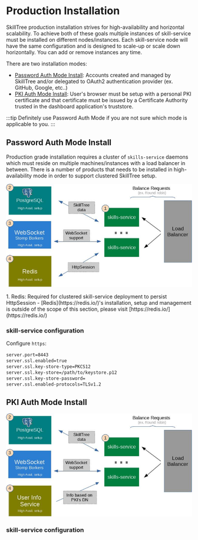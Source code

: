 # Production Installation

SkillTree production installation strives for high-availability and horizontal scalability. 
To achieve both of these goals multiple instances of skill-service must be installed on different nodes/instances. 
Each skill-service node will have the same configuration and is designed to scale-up or scale down horizontally. 
You can add or remove instances any time. 

<import-content path="/dashboard/install-guide/common/install-tip.html"/>

There are two installation modes: 

- [Password Auth Mode Install](/dashboard/install-guide/prodInstall.html#password-auth-mode-install): Accounts created and managed by SkillTree and/or delegated to OAuth2 authentication provider (ex. GitHub, Google, etc..)  
- [PKI Auth Mode Install](/dashboard/install-guide/prodInstall.html#pki-auth-mode-install): User's browser must be setup with a personal PKI certificate and that certificate must be issued by a Certificate Authority trusted in the dashboard application's truststore.
  
:::tip
Definitely use Password Auth Mode if you are not sure which mode is applicable to you.
:::

## Password Auth Mode Install

Production grade installation requires a cluster of ``skills-service`` daemons which must reside on multiple machines/instances with a load balancer in between.
There is a number of products that needs to be installed in high-availability mode in order to support clustered SkillTree setup.  


![Production Installation for Pass Auth Mode](./diagrams/ProdInstall-Pass.jpg) 

<import-content path="/dashboard/install-guide/common/services-explanations.html"/>
1. Redis: Required for clustered skill-service deployment to persist HttpSession  
    - [Redis](https://redis.io/)'s installation, setup and management is outside of the scope of this section, please visit [https://redis.io/](https://redis.io/)        
 
### skill-service configuration

<import-content path="/dashboard/install-guide/common/prod-install-basic-config.html"/>
             
Configure ``https``:
```properties
server.port=8443
server.ssl.enabled=true
server.ssl.key-store-type=PKCS12
server.ssl.key-store=/path/to/keystore.p12
server.ssl.key-store-password=
server.ssl.enabled-protocols=TLSv1.2
```   

<import-content path="/dashboard/install-guide/common/prod-install-basic-jvm-props.html"/>

## PKI Auth Mode Install

![Production Installation for Pass PKI Mode](./diagrams/ProdInstall-Pki.jpg)

### skill-service configuration

<import-content path="/dashboard/install-guide/common/prod-install-basic-config.html"/>

<import-content path="/dashboard/install-guide/common/prod-install-basic-jvm-props.html"/>
